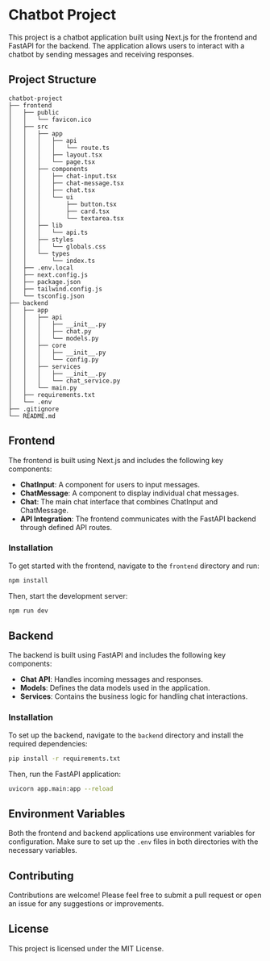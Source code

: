 # Chatbot Project

This project is a chatbot application built using Next.js for the frontend and FastAPI for the backend. The application allows users to interact with a chatbot by sending messages and receiving responses.

## Project Structure

```
chatbot-project
├── frontend
│   ├── public
│   │   └── favicon.ico
│   ├── src
│   │   ├── app
│   │   │   ├── api
│   │   │   │   └── route.ts
│   │   │   ├── layout.tsx
│   │   │   └── page.tsx
│   │   ├── components
│   │   │   ├── chat-input.tsx
│   │   │   ├── chat-message.tsx
│   │   │   ├── chat.tsx
│   │   │   └── ui
│   │   │       ├── button.tsx
│   │   │       ├── card.tsx
│   │   │       └── textarea.tsx
│   │   ├── lib
│   │   │   └── api.ts
│   │   ├── styles
│   │   │   └── globals.css
│   │   └── types
│   │       └── index.ts
│   ├── .env.local
│   ├── next.config.js
│   ├── package.json
│   ├── tailwind.config.js
│   └── tsconfig.json
├── backend
│   ├── app
│   │   ├── api
│   │   │   ├── __init__.py
│   │   │   ├── chat.py
│   │   │   └── models.py
│   │   ├── core
│   │   │   ├── __init__.py
│   │   │   └── config.py
│   │   ├── services
│   │   │   ├── __init__.py
│   │   │   └── chat_service.py
│   │   └── main.py
│   ├── requirements.txt
│   └── .env
├── .gitignore
└── README.md
```

## Frontend

The frontend is built using Next.js and includes the following key components:

- **ChatInput**: A component for users to input messages.
- **ChatMessage**: A component to display individual chat messages.
- **Chat**: The main chat interface that combines ChatInput and ChatMessage.
- **API Integration**: The frontend communicates with the FastAPI backend through defined API routes.

### Installation

To get started with the frontend, navigate to the `frontend` directory and run:

```bash
npm install
```

Then, start the development server:

```bash
npm run dev
```

## Backend

The backend is built using FastAPI and includes the following key components:

- **Chat API**: Handles incoming messages and responses.
- **Models**: Defines the data models used in the application.
- **Services**: Contains the business logic for handling chat interactions.

### Installation

To set up the backend, navigate to the `backend` directory and install the required dependencies:

```bash
pip install -r requirements.txt
```

Then, run the FastAPI application:

```bash
uvicorn app.main:app --reload
```

## Environment Variables

Both the frontend and backend applications use environment variables for configuration. Make sure to set up the `.env` files in both directories with the necessary variables.

## Contributing

Contributions are welcome! Please feel free to submit a pull request or open an issue for any suggestions or improvements.

## License

This project is licensed under the MIT License.